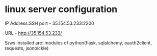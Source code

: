 # linux server configuration

IP Address:SSH port - 35.154.53.233:2200

URL - http://35.154.53.233/

S/ws installed are: modules of python(flask, sqlalchemy, oauth2client, requests, jsonpickle)
